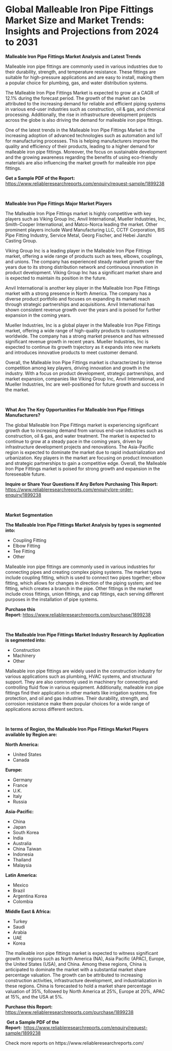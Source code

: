 <p><h1>Global Malleable Iron Pipe Fittings Market Size and Market Trends: Insights and Projections from 2024 to 2031</h1></p><p><strong>Malleable Iron Pipe Fittings Market Analysis and Latest Trends</strong></p>
<p><p>Malleable iron pipe fittings are commonly used in various industries due to their durability, strength, and temperature resistance. These fittings are suitable for high-pressure applications and are easy to install, making them a popular choice for plumbing, gas, and water distribution systems.</p><p>The Malleable Iron Pipe Fittings Market is expected to grow at a CAGR of 12.1% during the forecast period. The growth of the market can be attributed to the increasing demand for reliable and efficient piping systems in various end-user industries such as construction, oil & gas, and chemical processing. Additionally, the rise in infrastructure development projects across the globe is also driving the demand for malleable iron pipe fittings.</p><p>One of the latest trends in the Malleable Iron Pipe Fittings Market is the increasing adoption of advanced technologies such as automation and IoT for manufacturing processes. This is helping manufacturers improve the quality and efficiency of their products, leading to a higher demand for malleable iron pipe fittings. Moreover, the focus on sustainable development and the growing awareness regarding the benefits of using eco-friendly materials are also influencing the market growth for malleable iron pipe fittings.</p></p>
<p><strong>Get a Sample PDF of the Report:&nbsp;</strong> <a href="https://www.reliableresearchreports.com/enquiry/request-sample/1899238">https://www.reliableresearchreports.com/enquiry/request-sample/1899238</a></p>
<p>&nbsp;</p>
<p><strong>Malleable Iron Pipe Fittings Major Market Players</strong></p>
<p><p>The Malleable Iron Pipe Fittings market is highly competitive with key players such as Viking Group Inc, Anvil International, Mueller Industries, Inc, Smith-Cooper International, and Matco-Norca leading the market. Other prominent players include Ward Manufacturing LLC, CCTF Corporation, BIS Pipe Fitting Industry, Service Metal, Georg Fischer, and Hebei Jianzhi Casting Group.</p><p>Viking Group Inc is a leading player in the Malleable Iron Pipe Fittings market, offering a wide range of products such as tees, elbows, couplings, and unions. The company has experienced steady market growth over the years due to its strong distribution network and continuous innovation in product development. Viking Group Inc has a significant market share and is expected to maintain its position in the future.</p><p>Anvil International is another key player in the Malleable Iron Pipe Fittings market with a strong presence in North America. The company has a diverse product portfolio and focuses on expanding its market reach through strategic partnerships and acquisitions. Anvil International has shown consistent revenue growth over the years and is poised for further expansion in the coming years.</p><p>Mueller Industries, Inc is a global player in the Malleable Iron Pipe Fittings market, offering a wide range of high-quality products to customers worldwide. The company has a strong market presence and has witnessed significant revenue growth in recent years. Mueller Industries, Inc is expected to continue its growth trajectory as it expands into new markets and introduces innovative products to meet customer demand.</p><p>Overall, the Malleable Iron Pipe Fittings market is characterized by intense competition among key players, driving innovation and growth in the industry. With a focus on product development, strategic partnerships, and market expansion, companies like Viking Group Inc, Anvil International, and Mueller Industries, Inc are well-positioned for future growth and success in the market.</p></p>
<p>&nbsp;</p>
<p><strong>What Are The Key Opportunities For Malleable Iron Pipe Fittings Manufacturers?</strong></p>
<p><p>The global Malleable Iron Pipe Fittings market is experiencing significant growth due to increasing demand from various end-use industries such as construction, oil & gas, and water treatment. The market is expected to continue to grow at a steady pace in the coming years, driven by infrastructure development projects and renovations. The Asia-Pacific region is expected to dominate the market due to rapid industrialization and urbanization. Key players in the market are focusing on product innovation and strategic partnerships to gain a competitive edge. Overall, the Malleable Iron Pipe Fittings market is poised for strong growth and expansion in the foreseeable future.</p></p>
<p><strong>Inquire or Share Your Questions If Any Before Purchasing This Report:</strong> <a href="https://www.reliableresearchreports.com/enquiry/pre-order-enquiry/1899238">https://www.reliableresearchreports.com/enquiry/pre-order-enquiry/1899238</a></p>
<p>&nbsp;</p>
<p><strong>Market Segmentation</strong></p>
<p><strong>The Malleable Iron Pipe Fittings Market Analysis by types is segmented into:</strong></p>
<p><ul><li>Coupling Fitting</li><li>Elbow Fitting</li><li>Tee Fitting</li><li>Other</li></ul></p>
<p><p>Malleable iron pipe fittings are commonly used in various industries for connecting pipes and creating complex piping systems. The market types include coupling fitting, which is used to connect two pipes together; elbow fitting, which allows for changes in direction of the piping system; and tee fitting, which creates a branch in the pipe. Other fittings in the market include cross fittings, union fittings, and cap fittings, each serving different purposes in the installation of pipe systems.</p></p>
<p><strong>Purchase this Report:&nbsp;</strong><a href="https://www.reliableresearchreports.com/purchase/1899238">https://www.reliableresearchreports.com/purchase/1899238</a></p>
<p>&nbsp;</p>
<p><strong>The Malleable Iron Pipe Fittings Market Industry Research by Application is segmented into:</strong></p>
<p><ul><li>Construction</li><li>Machinery</li><li>Other</li></ul></p>
<p><p>Malleable iron pipe fittings are widely used in the construction industry for various applications such as plumbing, HVAC systems, and structural support. They are also commonly used in machinery for connecting and controlling fluid flow in various equipment. Additionally, malleable iron pipe fittings find their application in other markets like irrigation systems, fire protection, and oil and gas industries. Their durability, strength, and corrosion resistance make them popular choices for a wide range of applications across different sectors.</p></p>
<p>&nbsp;</p>
<p><strong>In terms of Region, the Malleable Iron Pipe Fittings Market Players available by Region are:</strong></p>
<p>
    <p> <strong> North America: </strong>
        <ul>
            <li>United States</li>
            <li>Canada</li>
        </ul>
        </p> 
    <p> <strong> Europe: </strong>
        <ul>
            <li>Germany</li>
            <li>France</li>
            <li>U.K.</li>
            <li>Italy</li>
            <li>Russia</li>
        </ul>
        </p> 
    <p> <strong> Asia-Pacific: </strong>
        <ul>
            <li>China</li>
            <li>Japan</li>
            <li>South Korea</li>
            <li>India</li>
            <li>Australia</li>
            <li>China Taiwan</li>
            <li>Indonesia</li>
            <li>Thailand</li>
            <li>Malaysia</li>
        </ul>
        </p> 
    <p> <strong> Latin America: </strong>
        <ul>
            <li>Mexico</li>
            <li>Brazil</li>
            <li>Argentina Korea</li>
            <li>Colombia</li>
        </ul>
        </p> 
    <p> <strong> Middle East & Africa: </strong>
        <ul>
            <li>Turkey</li>
            <li>Saudi</li>
            <li>Arabia</li>
            <li>UAE</li>
            <li>Korea</li>
        </ul>
    </p>
    </p>
<p><p>The malleable iron pipe fittings market is expected to witness significant growth in regions such as North America (NA), Asia Pacific (APAC), Europe, the United States (USA), and China. Among these regions, China is anticipated to dominate the market with a substantial market share percentage valuation. The growth can be attributed to increasing construction activities, infrastructure development, and industrialization in these regions. China is forecasted to hold a market share percentage valuation of 35%, followed by North America at 25%, Europe at 20%, APAC at 15%, and the USA at 5%.</p></p>
<p><strong>Purchase this Report: </strong><a href="https://www.reliableresearchreports.com/purchase/1899238">https://www.reliableresearchreports.com/purchase/1899238</a></p>
<p>&nbsp;<strong>Get a Sample PDF of the Report:&nbsp;&nbsp;</strong><a href="https://www.reliableresearchreports.com/enquiry/request-sample/1899238">https://www.reliableresearchreports.com/enquiry/request-sample/1899238</a></p>
<p><strong></strong></p>
<p>Check more reports on https://www.reliableresearchreports.com/</p>
